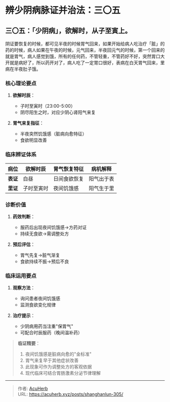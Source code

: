 # 辨少阴病脉证并治法：三〇五


## 三〇五：「少阴病」，欲解时，从子至寅上。

<!--more-->

阴证要恢复的时候，都可见半夜的时候胃气回来，如果开始给病人吃治疗「脏」的药的时候，病人如果在午夜的时候，元气回来，半夜回元气的时候，第一个回来的就是胃气，病人感觉到饿，所有的任何药，不管轻重，不管药好不好，突然胃口大开就是病好了，所以药开对了，病人吃了一定胃口很好，表病在白天胃气回来，里病在半夜肚子饿。

### **核心理论要点**
1. **欲解时辰**：
   - 子时至寅时（23:00-5:00）
   - 阴尽阳生之时，对应少阴心肾阳气来复

2. **胃气来复指征**：
   - 半夜突然饥饿感（脏病向愈特征）
   - 食欲明显改善

### **临床辨证体系**
| **病位** | **欲解时辰** | **胃气恢复特征** | **病机解释** |
|----------|--------------|------------------|--------------|
| **表证** | 白昼 | 日间食欲恢复 | 阳气出于表 |
| **里证** | 子时至寅时 | 夜间饥饿感 | 阳气生于里 |

### **诊断价值**
1. **药效判断**：
   - 服药后出现夜间饥饿感→方药对证
   - 持续无食欲→需调整处方

2. **预后评估**：
   - 胃气先复→脏气渐复
   - 食欲持续不振→预后不良

### **临床运用要点**
1. **观察方法**：
   - 询问患者夜间饥饿感
   - 监测食欲变化规律

2. **治疗提示**：
   - 少阴病用药当注重"保胃气"
   - 可配合时辰服药（晚间温补药）

> **临证精要**：
> 1. 夜间饥饿感是脏病向愈的"金标准"
> 2. 胃气来复早于其他症状改善
> 3. 此现象可作为调整处方的客观依据
> 4. 现代临床可结合胃肠激素分泌节律理解

---

> 作者: [AcuHerb](https://acuherb.xyz)  
> URL: https://acuherb.xyz/posts/shanghanlun-305/  

